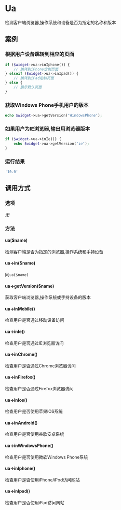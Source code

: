 Ua
==

检测客户端浏览器,操作系统和设备是否为指定的名称和版本

案例
----

### 根据用户设备跳转到相应的页面
```php
if ($widget->ua->inIphone()) {
    // 跳转到iPhone定制页面
} elseif ($widget->ua->inIpad()) {
    // 跳转到iPad定制页面
} else {
    // 展示默认页面
}

```

### 获取Windows Phone手机用户的版本
```php
echo $widget->ua->getVersion('WindowsPhone');
```

### 如果用户为IE浏览器,输出用浏览器版本
```php
if ($widget->ua->inIe()) {
    echo $widget->ua->getVersion('ie');
}
```

### 运行结果
```php
'10.0'
```

调用方式
-------

### 选项

*无*

### 方法

#### ua($name)
检测客户端是否为指定的浏览器,操作系统和手持设备

#### ua->in($name)
同`ua($name)`

#### ua->getVersion($name)
获取客户端浏览器,操作系统或手持设备的版本

#### ua->inMobile()
检查用户是否通过移动设备访问

#### ua->inIe()
检查用户是否通过IE浏览器访问

#### ua->inChrome()
检查用户是否通过Chrome浏览器访问

#### ua->inFirefox()
检查用户是否通过Firefox浏览器访问

#### ua->inIos()
检查用户是否使用苹果iOS系统

#### ua->inAndroid()
检查用户是否使用谷歌安卓系统

#### ua->inWindowsPhone()
检查用户是否使用微软Windows Phone系统

#### ua->inIphone()
检查用户是否使用iPhone/iPod访问网站

#### ua->inIpad()
检查用户是否使用iPad访问网站
